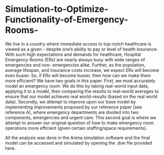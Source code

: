 # Simulation-to-Optimize-Functionality-of-Emergency-Rooms-
We live in a country where immediate access to top-notch healthcare is viewed as a given - despite one’s ability to pay or level of health insurance. With such high expectations and demands for healthcare, Hospital Emergency Rooms (ERs) are nearly always busy with wide ranges of emergencies and non- emergencies alike. Further, as the population, average lifespan, and insurance costs increase, we expect ERs will become even busier. So, if ERs will become busier, then how can we make them more efficient? We have two goals in this paper. First, we must accurately model an emergency room. We do this by taking real-world input data, applying it to a model, then comparing the results to real-world averages to ensure that our model achieves real world-results (based on the real world data). Secondly, we attempt to improve upon our base model by implementing improvements proposed by our reference paper (see reference A), where emergency departments are divided into two components, emergencies and urgent care. This second goal is where we attempt to answer our original question of how to make emergency room operations more efficient (given certain staffing/space requirements).

All the analysis was done in the Arena simulation software and the final model can be accessed and simulated by opening the .doe file provided here.
